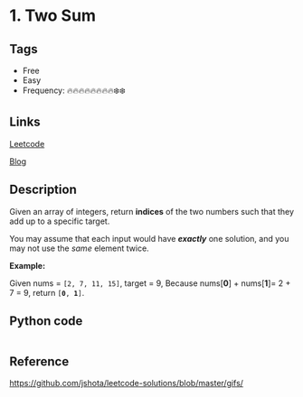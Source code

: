 # 1. Two Sum

## Tags

- Free
- Easy
- Frequency: :fire::fire::fire::fire::fire::fire::fire::fire::snowflake::snowflake:

## Links

[Leetcode](https://leetcode.com/problems/two-sum/description/)

[Blog](http://206.81.6.248:12306/leetcode/two-sum/description)

## Description

Given an array of integers, return <strong>indices</strong> of the two numbers such that they add up to a specific target.

You may assume that each input would have <strong><em>exactly</em></strong> one solution, and you may not use the <em>same</em> element twice.

<strong>Example:</strong>

Given nums = <code>[2, 7, 11, 15]</code>, target = 9, Because nums[<strong>0</strong>] + nums[<strong>1</strong>]= 2 + 7 = 9, return <code>[<strong>0</strong>, <strong>1</strong>]</code>.

## Python code

```python

```

## Reference

https://github.com/jshota/leetcode-solutions/blob/master/gifs/
